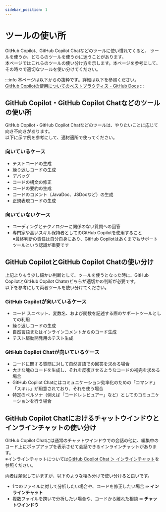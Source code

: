```yaml
---
sidebar_position: 1
---
```


# ツールの使い所

GitHub Copilot、GitHub Copilot Chatなどのツールに使い慣れてくると、
ツールを使うか、どちらのツールを使うかに迷うことがあります。<br/>
本ページではこれらのツールの使い分け方を示します。本ページを参考にして、その時々で適切なツールを使い分けてください。

:::info
本ページは以下からの抜粋です。詳細は以下を参照ください。<br/>
[GitHub Copilotの使用についてのベストプラクティス - GitHub Docs](https://docs.github.com/ja/copilot/using-github-copilot/best-practices-for-using-github-copilot)
:::

## GitHub Copilot・GitHub Copilot Chatなどのツールの使い所

GitHub Copilot・GitHub Copilot Chatなどのツールは、やりたいことに応じて向き不向きがあります。<br/>
以下に示す例を参考にして、適材適所で使ってください。

### 向いているケース

- テストコードの生成
- 繰り返しコードの生成
- デバッグ
- コードの構文の修正
- コードの要約の生成
- コードのコメント（JavaDoc、JSDocなど）の生成
- 正規表現コードの生成

### 向いていないケース

- コーディングとテクノロジーに関係のない質問への回答
- 専門家や高いスキル保持者としてのGitHub Copilotを使用すること<br/>
  ※最終判断の責任は自分自身にあり、GitHub Copilotはあくまでもサポートツールという認識が重要です

## GitHub CopilotとGitHub Copilot Chatの使い分け

上記よりもう少し細かい判断として、ツールを使うとなった時に、GitHub CopilotとGitHub Copilot Chatのどちらが適切かの判断が必要です。<br/>
以下を参考にして両者ツールを使い分けてください。

### GitHub Copilotが向いているケース

- コード スニペット、変数名、および関数を記述する際のサポートツールとしての利用
- 繰り返しコードの生成
- 自然言語またはインラインコメントからのコード生成
- テスト駆動開発用のテスト生成

### GitHub Copilot Chatが向いているケース

- コードに関する質問に対して自然言語での回答を求める場合
- 大きな塊のコードを生成し、それを反復させるようなコードの補完を求める場合
- GitHub Copilot Chatにはコミュニケーション効率化のための「コマンド」「スキル」が用意されており、それを使う場合
- 特定のペルソナ（例えば「コードレレビュアー」など）としてのコミュニケーションを行う場合

## GitHub Copilot Chatにおけるチャットウインドウとインラインチャットの使い分け

GitHub Copilot Chatには通常のチャットウインドウでの会話の他に、編集中のコード上にポップアップを表示させて会話できるインラインチャットがあります。<br/>
※インラインチャットについては[GitHub Copilot Chat ＞ インラインチャット](../08_vscode-extention/02_github-copilot-chat/05_inline-chat.md)を参照ください。

両者は類似していますが、以下のような棲み分けで使い分けると良いです。

- 1つのファイルに対して分析したい場合や、コードを修正したい場合 ⇛ **インラインチャット**
- 複数ファイルを跨いで分析したい場合や、コードから離れた相談 ⇛ **チャットウインドウ**
